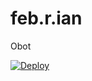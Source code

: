 # feb.r.ian

Obot

[![Deploy](https://www.herokucdn.com/deploy/button.svg)](https://heroku.com/deploy?template=https://github.com/febrian625/Obot)
